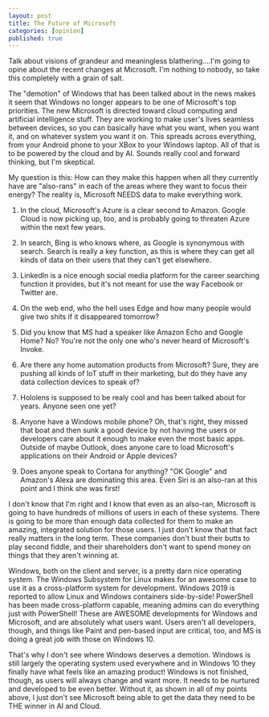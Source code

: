 ```yaml
---
layout: post
title: The Future of Microsoft
categories: [opinion]
published: true
---
```


Talk about visions of grandeur and meaningless blathering....I'm going to opine about the recent changes at Microsoft.   I'm nothing to nobody, so take this completely with a grain of salt.

The "demotion" of Windows that has been talked about in the news makes it seem that Windows no longer appears to be one of Microsoft's top priorities.  The new Microsoft is directed toward cloud computing and artificial intelligence stuff.  They are working to make user's lives seamless between devices, so you can basically have what you want, when you want it, and on whatever system you want it on.  This spreads across everything, from your Android phone to your XBox to your Windows laptop.  All of that is to be powered by the cloud and by AI.  Sounds really cool and forward thinking, but I'm skeptical.

My question is this: How can they make this happen when all they currently have are "also-rans" in each of the areas where they want to focus their energy?  The reality is, Microsoft NEEDS data to make everything work.

1. In the cloud, Microsoft's Azure is a clear second to Amazon.   Google Cloud is now picking up, too, and is probably going to threaten Azure within the next few years.   

2. In search, Bing is who knows where, as Google is synonymous with search.  Search is really a key function, as this is where they can get all kinds of data on their users that they can't get elsewhere.

3. LinkedIn is a nice enough social media platform for the career searching function it provides, but it's not meant for use the way Facebook or Twitter are.

4. On the web end, who the hell uses Edge and how many people would give two shits if it disappeared tomorrow?  

5. Did you know that MS had a speaker like Amazon Echo and Google Home?  No?  You're not the only one who's never heard of Microsoft's Invoke.

6. Are there any home automation products from Microsoft?   Sure, they are pushing all kinds of IoT stuff in their marketing, but do they have any data collection devices to speak of?

7. Hololens is supposed to be realy cool and has been talked about for years. Anyone seen one yet?  

8. Anyone have a Windows mobile phone? Oh, that's right, they missed that boat and then sunk a good device by not having the users or developers care about it enough to make even the most basic apps.  Outside of maybe Outlook, does anyone care to load Microsoft's applications on their Android or Apple devices?  

9. Does anyone speak to Cortana for anything?  "OK Google" and Amazon's Alexa are dominating this area.  Even Siri is an also-ran at this point and I think she was first!

I don't know that I'm right and I know that even as an also-ran, Microsoft is going to have hundreds of millions of users in each of these systems.  There is going to be more than enough data collected for them to make an amazing, integrated solution for those users.  I just don't know that that fact really matters in the long term.  These companies don't bust their butts to play second fiddle, and their shareholders don't want to spend money on things that they aren't winning at.

Windows, both on the client and server, is a pretty darn nice operating system.  The Windows Subsystem for Linux makes for an awesome case to use it as a cross-platform system for development. Windows 2019 is reported to allow Linux and Windows containers side-by-side!  PowerShell has been made cross-platform capable, meaning admins can do everything just with PowerShell!  These are AWESOME developments for Windows and Microsoft, and are absolutely what users want.  Users aren't all developers, though, and things like Paint and pen-based input are critical, too, and MS is doing a great job with those on Windows 10.  

That's why I don't see where Windows deserves a demotion.  Windows is still largely the operating system used everywhere and in Windows 10 they finally have what feels like an amazing product!  Windows is not finished, though, as users will always change and want more.  It needs to be nurtured and developed to be even better.   Without it, as shown in all of my points above, I just don't see Microsoft being able to get the data they need to be THE winner in AI and Cloud.  
<!--stackedit_data:
eyJoaXN0b3J5IjpbLTEzOTYwMTI4MDRdfQ==
-->